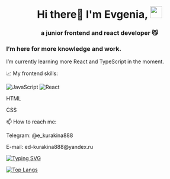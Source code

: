 <h1 align="center">Hi there👋 I'm Evgenia, 
<img src="https://github.com/blackcater/blackcater/raw/main/images/Hi.gif" height="32"/></h1>
<h3 align="center">a junior frontend and react developer 😼</h3>

<h3>I’m here for more knowledge and work.</h3>

I’m currently learning more React and TypeScript in the moment.

📈 My frontend skills:

![JavaScript](https://img.shields.io/badge/javascript-%23323330.svg?style=for-the-badge&logo=javascript&logoColor=%23F7DF1E)
![React](https://img.shields.io/badge/react-%2320232a.svg?style=for-the-badge&logo=react&logoColor=%2361DAFB)
<p height="16" font-size="14">HTML</p>
<p height="16" font-size="14">CSS</p>

📫 How to reach me:
<p height="14">Telegram: @e_kurakina888 </p>
<p height="14">E-mail: ed-kurakina888@yandeх.ru </p>


<a href="https://git.io/typing-svg"><img src="https://readme-typing-svg.herokuapp.com?font=Fira+Code&size=18&pause=1000&color=011B7B&width=756&height=60&lines=(no+time+to+customize+it+properly%2C+got+to+work+a+little+more)" alt="Typing SVG" /></a>

[![Top Langs](https://github-readme-stats.vercel.app/api/top-langs/?username=krokodila888&layout=compact)](https://github.com/anuraghazra/github-readme-stats)
